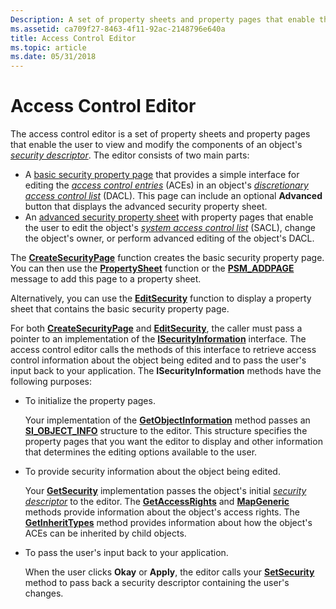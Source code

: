 ```yaml
---
Description: A set of property sheets and property pages that enable the user to view and modify the components of an objects security descriptor.
ms.assetid: ca709f27-8463-4f11-92ac-2148796e640a
title: Access Control Editor
ms.topic: article
ms.date: 05/31/2018
---
```


# Access Control Editor

The access control editor is a set of property sheets and property pages that enable the user to view and modify the components of an object's [*security descriptor*](/windows/desktop/SecGloss/s-gly). The editor consists of two main parts:

-   A [basic security property page](basic-security-property-page.md) that provides a simple interface for editing the [*access control entries*](/windows/desktop/SecGloss/a-gly) (ACEs) in an object's [*discretionary access control list*](/windows/desktop/SecGloss/d-gly) (DACL). This page can include an optional **Advanced** button that displays the advanced security property sheet.
-   An [advanced security property sheet](advanced-security-property-sheet.md) with property pages that enable the user to edit the object's [*system access control list*](/windows/desktop/SecGloss/s-gly) (SACL), change the object's owner, or perform advanced editing of the object's DACL.

The [**CreateSecurityPage**](/windows/desktop/api/Aclui/nf-aclui-createsecuritypage) function creates the basic security property page. You can then use the [**PropertySheet**](/windows/win32/api/prsht/nf-prsht-propertysheeta) function or the [**PSM\_ADDPAGE**](../controls/psm-addpage.md) message to add this page to a property sheet.

Alternatively, you can use the [**EditSecurity**](/windows/desktop/api/Aclui/nf-aclui-editsecurity) function to display a property sheet that contains the basic security property page.

For both [**CreateSecurityPage**](/windows/desktop/api/Aclui/nf-aclui-createsecuritypage) and [**EditSecurity**](/windows/desktop/api/Aclui/nf-aclui-editsecurity), the caller must pass a pointer to an implementation of the [**ISecurityInformation**](/windows/win32/api/aclui/nn-aclui-isecurityinformation) interface. The access control editor calls the methods of this interface to retrieve access control information about the object being edited and to pass the user's input back to your application. The **ISecurityInformation** methods have the following purposes:

-   To initialize the property pages.

    Your implementation of the [**GetObjectInformation**](/windows/win32/api/aclui/nf-aclui-isecurityinformation-getobjectinformation) method passes an [**SI\_OBJECT\_INFO**](/windows/desktop/api/Aclui/ns-aclui-si_object_info) structure to the editor. This structure specifies the property pages that you want the editor to display and other information that determines the editing options available to the user.

-   To provide security information about the object being edited.

    Your [**GetSecurity**](/windows/win32/api/aclui/nf-aclui-isecurityinformation-getsecurity) implementation passes the object's initial [*security descriptor*](/windows/desktop/SecGloss/s-gly) to the editor. The [**GetAccessRights**](/windows/win32/api/aclui/nf-aclui-isecurityinformation-getaccessrights) and [**MapGeneric**](/windows/win32/api/aclui/nf-aclui-isecurityinformation-mapgeneric) methods provide information about the object's access rights. The [**GetInheritTypes**](/windows/win32/api/aclui/nf-aclui-isecurityinformation-getinherittypes) method provides information about how the object's ACEs can be inherited by child objects.

-   To pass the user's input back to your application.

    When the user clicks **Okay** or **Apply**, the editor calls your [**SetSecurity**](/windows/win32/api/aclui/nf-aclui-isecurityinformation-setsecurity) method to pass back a security descriptor containing the user's changes.

 

 